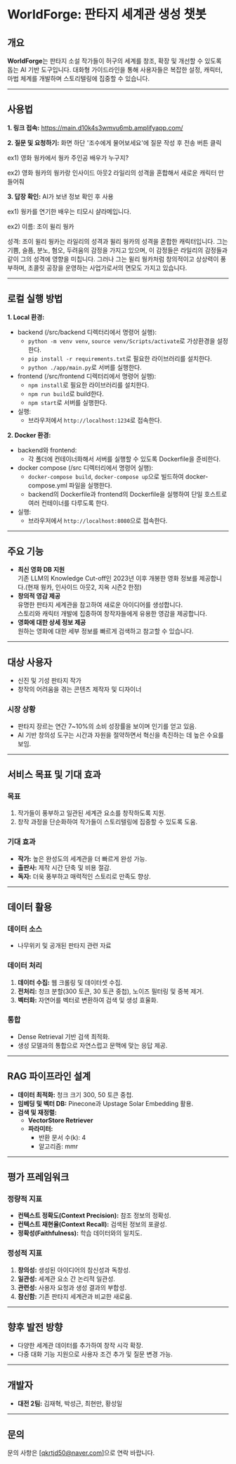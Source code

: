 # WorldForge: 판타지 세계관 생성 챗봇

## 개요
**WorldForge**는 판타지 소설 작가들이 허구의 세계를 창조, 확장 및 개선할 수 있도록 돕는 AI 기반 도구입니다. 대화형 가이드라인을 통해 사용자들은 복잡한 설정, 캐릭터, 마법 체계를 개발하며 스토리텔링에 집중할 수 있습니다.

---
## 사용법
**1. 링크 접속:** https://main.d10k4s3wmvu6mb.amplifyapp.com/

**2. 질문 및 요청하기:** 화면 하단 '조수에게 물어보세요'에 질문 작성 후 전송 버튼 클릭

ex1) 영화 웡카에서 웡카 주인공 배우가 누구지?

ex2) 영화 웡카의 웡카랑 인사이드 아웃2 라일리의 성격을 혼합해서 새로운 캐릭터 만들어줘

**3. 답장 확인:** AI가 보낸 정보 확인 후 사용

ex1) 웡카를 연기한 배우는 티모시 샬라메입니다.

ex2) 이름: 조이 윌리 웡카

성격: 조이 윌리 웡카는 라일리의 성격과 윌리 웡카의 성격을 혼합한 캐릭터입니다. 그는 기쁨, 슬픔, 분노, 혐오, 두려움의 감정을 가지고 있으며, 이 감정들은 라일리의 감정들과 같이 그의 성격에 영향을 미칩니다. 그러나 그는 윌리 웡카처럼 창의적이고 상상력이 풍부하며, 초콜릿 공장을 운영하는 사업가로서의 면모도 가지고 있습니다.


---
## 로컬 실행 방법

**1. Local 환경:**
  + backend (/src/backend 디렉터리에서 명령어 실행):
    + `python -m venv venv`, `source venv/Scripts/activate`로 가상환경을 설정한다.
    + `pip install -r requirements.txt`로 필요한 라이브러리를 설치한다.
    + `python ./app/main.py`로 서버를 실행한다.
  + frontend (/src/frontend 디렉터리에서 명령어 실행):
    + `npm install`로 필요한 라이브러리를 설치한다.
    + `npm run build`로 build한다.
    + `npm start`로 서버를 실행한다.
  + 실행:
    + 브라우저에서 `http://localhost:1234`로 접속한다.

**2. Docker 환경:**
  + backend와 frontend:
    + 각 폴더에 컨테이너화해서 서버를 실행할 수 있도록 Dockerfile을 준비한다.
  + docker compose (/src 디렉터리에서 명령어 실행):
    + `docker-compose build`, `docker-compose up`으로 빌드하여 docker-compose.yml 파일을 실행한다.
    + backend의 Dockerfile과 frontend의 Dockerfile을 실행하여 단일 호스트로 여러 컨테이너를 다루도록 한다.
  + 실행:
    + 브라우저에서 `http://localhost:8080`으로 접속한다.

---
## 주요 기능


- **최신 영화 DB 지원**  
  기존 LLM의 Knowledge Cut-off인 2023년 이후 개봉한 영화 정보를 제공합니다.(현재 웡카, 인사이드 아웃2, 지옥 시즌2 한정)
- **창의적 영감 제공**  
  유명한 판타지 세계관을 참고하여 새로운 아이디어를 생성합니다.  
  스토리와 캐릭터 개발에 집중하여 창작자들에게 유용한 영감을 제공합니다.  
- **영화에 대한 상세 정보 제공**  
  원하는 영화에 대한 세부 정보를 빠르게 검색하고 참고할 수 있습니다.  
---

## 대상 사용자
- 신진 및 기성 판타지 작가
- 창작의 어려움을 겪는 콘텐츠 제작자 및 디자이너

### 시장 상황
- 판타지 장르는 연간 7~10%의 소비 성장률을 보이며 인기를 얻고 있음.
- AI 기반 창의성 도구는 시간과 자원을 절약하면서 혁신을 촉진하는 데 높은 수요를 보임.

---

## 서비스 목표 및 기대 효과
### 목표
1. 작가들이 풍부하고 일관된 세계관 요소를 창작하도록 지원.
2. 창작 과정을 단순화하여 작가들이 스토리텔링에 집중할 수 있도록 도움.

### 기대 효과
- **작가:** 높은 완성도의 세계관을 더 빠르게 완성 가능.
- **출판사:** 제작 시간 단축 및 비용 절감.
- **독자:** 더욱 풍부하고 매력적인 스토리로 만족도 향상.

---

## 데이터 활용
### 데이터 소스
- 나무위키 및 공개된 판타지 관련 자료

### 데이터 처리
1. **데이터 수집:** 웹 크롤링 및 데이터셋 수집.
2. **전처리:** 청크 분할(300 토큰, 30 토큰 중첩), 노이즈 필터링 및 중복 제거.
3. **벡터화:** 자연어를 벡터로 변환하여 검색 및 생성 효율화.

### 통합
- Dense Retrieval 기반 검색 최적화.
- 생성 모델과의 통합으로 자연스럽고 문맥에 맞는 응답 제공.

---

## RAG 파이프라인 설계
- **데이터 최적화:** 청크 크기 300, 50 토큰 중첩.
- **임베딩 및 벡터 DB:** Pinecone과 Upstage Solar Embedding 활용.
- **검색 및 재정렬:** 
  - **VectorStore Retriever**
  - **파라미터:**
    - 반환 문서 수(k): 4
    - 알고리즘: mmr


---

## 평가 프레임워크
### 정량적 지표
- **컨텍스트 정확도(Context Precision):** 참조 정보의 정확성.
- **컨텍스트 재현율(Context Recall):** 검색된 정보의 포괄성.
- **정확성(Faithfulness):** 학습 데이터와의 일치도.

### 정성적 지표
1. **창의성:** 생성된 아이디어의 참신성과 독창성.
2. **일관성:** 세계관 요소 간 논리적 일관성.
3. **관련성:** 사용자 요청과 생성 결과의 부합성.
4. **참신함:** 기존 판타지 세계관과 비교한 새로움.

---

## 향후 발전 방향
- 다양한 세계관 데이터를 추가하여 창작 시각 확장.
- 다중 대화 기능 지원으로 사용자 조건 추가 및 질문 변경 가능.

---

## 개발자
- **대전 2팀:** 김재혁, 박성근, 최현만, 황성일

---

## 문의
문의 사항은 [qkrtjd50@naver.com]으로 연락 바랍니다.
